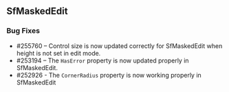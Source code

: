 ## SfMaskedEdit

### Bug Fixes


* \#255760 – Control size is now updated correctly for SfMaskedEdit when height is not set in edit mode.
* \#253194 – The `HasError` property is now updated properly in SfMaskedEdit.  
* \#252926 - The `CornerRadius` property is now working properly in SfMaskedEdit